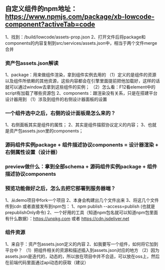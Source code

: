 ## 自定义组件的npm地址：https://www.npmjs.com/package/xb-lowcode-component?activeTab=code
1、找到：/build/lowcode/assets-prop.json
2、打开文件后将package和components的内容复制到src/services/assets.json中，相当于两个文件merge合并

### 资产包assets.json解读
1、package：用来做组件渲染，拿到组件实例去用的
  （1）定义的是组件的资源以及组件所依赖的其他资源，这些内容都会在引擎里面提前把他加载好，这样的话就可以通过window去拿到这些组件的实例；
  （2）怎么看：F12看element中的script有加载了哪些资源包
2、components：跟渲染没有关系，只是在搭建平台设计器用到
  （1）涉及到组件的右侧设计器面板的设置


### 一个组件选中之后，右侧的设计面板是怎么来的？
1、右侧面板其实是组件的属性；
2、其实是组件描叙协议定义的内容；
3、也就是资产包assets.json里的components；


### 源码组件实例package + 组件描述协议components = 设计器渲染 + 右侧属性设置（设计器）


### preview做什么：拿到全部schema + 源码组件实例package + 组件描述协议components

### 预览功能做好之后，怎么去把它部署到服务器端？
1、从demo项目中fork一个项目
2、本身会构建出几个文件出来
3、将这几个文件传到cdn
或者直接发布到npm包：
1、npm publish --access=publish     (也就是prepublishOnly命令)
2、一个好用的工具（知道npm包名就可以知道npm包里面有什么数据）：https://unpkg.com 或者 https://cdn.jsdeliver.net


### 组件资源
1、来自于：资产包assets.json定义的内容
2、如我要写一个组件，如何将它加到平台中？
  （1）把组件相关的资源和描述插入到assets.json对应的地方
  （2）因为assets.json是迭代的，动态的，所以放在项目中并不合适，可以放在oss上，然后在前端代码里面通过api动态的获取（建议）